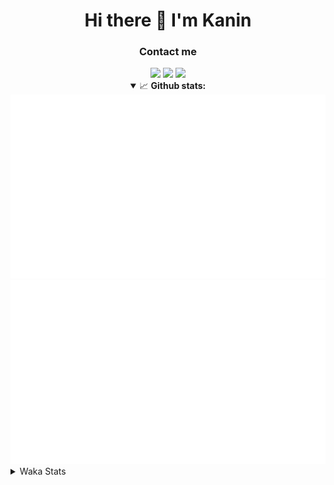 <div align="center">
 <h1>Hi there 👋 I'm Kanin</h1>
 <h3>Contact me</h3>
 <a href="mailto:im@kanin.dev"><img src="https://img.shields.io/badge/gmail-%23D14836.svg?&style=for-the-badge&logo=gmail&logoColor=white"/></a>
 <a href="https://twitter.com/KaninTwt"><img src="https://img.shields.io/badge/twitter-%231DA1F2.svg?&style=for-the-badge&logo=twitter&logoColor=white"/></a>
 <a href="https://www.linkedin.com/in/KaninDev"><img src="https://img.shields.io/badge/linkedin-%230077B5.svg?&style=for-the-badge&logo=linkedin&logoColor=white"/></a>
<details open>
  <summary>📈 <b>Github stats:</b></summary>
  <img src="https://github.com/Kanin/Kanin/blob/master/scripts/GitHubStats/generated/overview.svg"/>
  <img src="https://github.com/Kanin/Kanin/blob/master/scripts/GitHubStats/generated/languages.svg"/>
</details>
</div>

<details>
 <summary>Waka Stats</summary>

<!--START_SECTION:waka-->
![Code Time](http://img.shields.io/badge/Code%20Time-2%2C224%20hrs%2030%20mins-blue)

![Profile Views](http://img.shields.io/badge/Profile%20Views-0-blue)

![Lines of code](https://img.shields.io/badge/From%20Hello%20World%20I%27ve%20Written-561.4%20thousand%20lines%20of%20code-blue)

**🐱 My GitHub Data** 

> 📦 105.5 kB Used in GitHub's Storage 
 > 
> 🏆 0 Contributions in the Year 2024
 > 
> 🚫 Not Opted to Hire
 > 
> 📜 24 Public Repositories 
 > 
> 🔑 12 Private Repositories 
 > 
**I'm an Early 🐤** 

```text
🌞 Morning                2324 commits        ██████░░░░░░░░░░░░░░░░░░░   25.88 % 
🌆 Daytime                2744 commits        ████████░░░░░░░░░░░░░░░░░   30.56 % 
🌃 Evening                2588 commits        ███████░░░░░░░░░░░░░░░░░░   28.82 % 
🌙 Night                  1323 commits        ████░░░░░░░░░░░░░░░░░░░░░   14.73 % 
```
📅 **I'm Most Productive on Monday** 

```text
Monday                   1742 commits        █████░░░░░░░░░░░░░░░░░░░░   19.40 % 
Tuesday                  1264 commits        ████░░░░░░░░░░░░░░░░░░░░░   14.08 % 
Wednesday                861 commits         ██░░░░░░░░░░░░░░░░░░░░░░░   09.59 % 
Thursday                 1370 commits        ████░░░░░░░░░░░░░░░░░░░░░   15.26 % 
Friday                   1504 commits        ████░░░░░░░░░░░░░░░░░░░░░   16.75 % 
Saturday                 885 commits         ██░░░░░░░░░░░░░░░░░░░░░░░   09.86 % 
Sunday                   1353 commits        ████░░░░░░░░░░░░░░░░░░░░░   15.07 % 
```


📊 **This Week I Spent My Time On** 

```text
🕑︎ Time Zone: America/New_York

💬 Programming Languages: 
No Activity Tracked This Week

🔥 Editors: 
No Activity Tracked This Week

🐱‍💻 Projects: 
No Activity Tracked This Week

💻 Operating System: 
No Activity Tracked This Week
```

**I Mostly Code in Python** 

```text
Python                   30 repos            █████████████████░░░░░░░░   66.67 % 
Java                     4 repos             ██░░░░░░░░░░░░░░░░░░░░░░░   08.89 % 
TypeScript               2 repos             █░░░░░░░░░░░░░░░░░░░░░░░░   04.44 % 
HTML                     2 repos             █░░░░░░░░░░░░░░░░░░░░░░░░   04.44 % 
Kotlin                   2 repos             █░░░░░░░░░░░░░░░░░░░░░░░░   04.44 % 
```



**Timeline**

![Lines of Code chart](https://raw.githubusercontent.com/Kanin/Kanin/master/assets/bar_graph.png)


 Last Updated on 09/01/2024 10:04:22 UTC
<!--END_SECTION:waka-->
</details>

